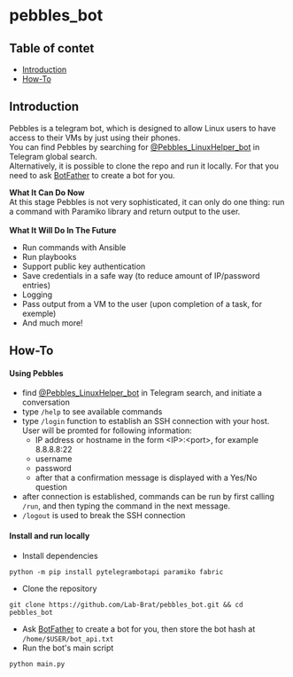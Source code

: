 # pebbles_bot

## Table of contet
- [Introduction](#introduction)
- [How-To](#how-to)

## Introduction
Pebbles is a telegram bot, which is designed to allow Linux users to have access to their VMs by just using their phones.  
You can find Pebbles by searching for [@Pebbles_LinuxHelper_bot](https://t.me/Pebbles_LinuxHelper_bot) in Telegram global search.  
Alternatively, it is possible to clone the repo and run it locally. For that you need to ask [BotFather](https://core.telegram.org/bots#6-botfather) to create a bot for you.

**What It Can Do Now**  
At this stage Pebbles is not very sophisticated, it can only do one thing: run a command with Paramiko library and return output to the user.  
\
**What It Will Do In The Future**
- Run commands with Ansible
- Run playbooks
- Support public key authentication
- Save credentials in a safe way (to reduce amount of IP/password entries)
- Logging
- Pass output from a VM to the user (upon completion of a task, for exemple)
- And much more!

## How-To
#### Using Pebbles
- find [@Pebbles_LinuxHelper_bot](https://t.me/Pebbles_LinuxHelper_bot) in Telegram search, and initiate a conversation
- type ```/help``` to see available commands
- type ```/login``` function to establish an SSH connection with your host. User will be promted for following information:
  - IP address or hostname in the form \<IP\>:\<port\>, for example 8.8.8.8:22
  - username 
  - password
  - after that a confirmation message is displayed with a Yes/No question
- after connection is established, commands can be run by first calling ```/run```, and then typing the command in the next message.
- ```/logout``` is used to break the SSH connection

#### Install and run locally
- Install dependencies
```
python -m pip install pytelegrambotapi paramiko fabric
```
- Clone the repository
```
git clone https://github.com/Lab-Brat/pebbles_bot.git && cd pebbles_bot
```
- Ask [BotFather](https://core.telegram.org/bots#6-botfather) to create a bot for you, then store the bot hash at ```/home/$USER/bot_api.txt```
- Run the bot's main script
```
python main.py
```

